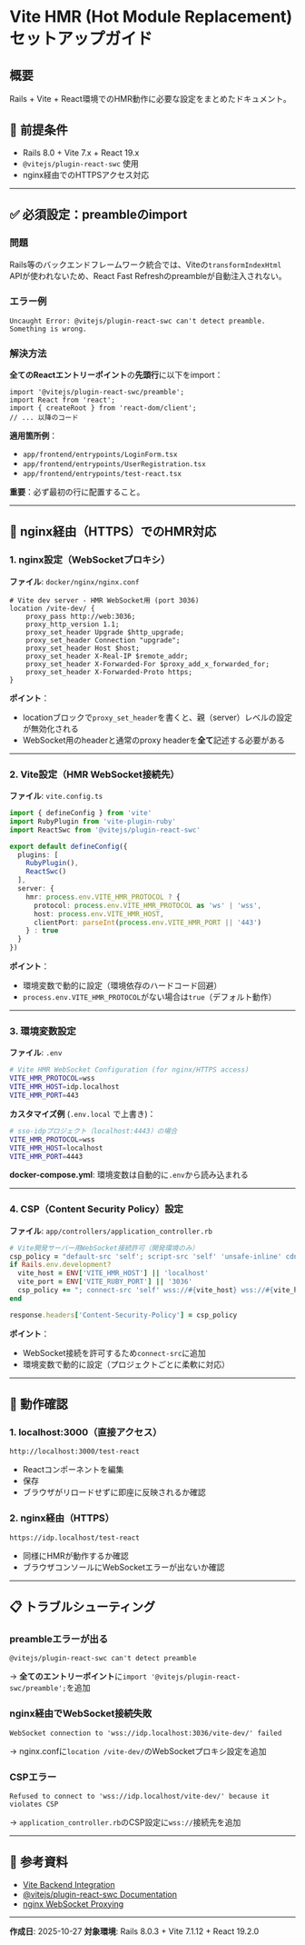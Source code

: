 # Vite HMR (Hot Module Replacement) セットアップガイド

## 概要

Rails + Vite + React環境でのHMR動作に必要な設定をまとめたドキュメント。

## 🎯 前提条件

- Rails 8.0 + Vite 7.x + React 19.x
- `@vitejs/plugin-react-swc` 使用
- nginx経由でのHTTPSアクセス対応

---

## ✅ 必須設定：preambleのimport

### 問題

Rails等のバックエンドフレームワーク統合では、Viteの`transformIndexHtml` APIが使われないため、React Fast Refreshのpreambleが自動注入されない。

### エラー例

```
Uncaught Error: @vitejs/plugin-react-swc can't detect preamble. Something is wrong.
```

### 解決方法

**全てのReactエントリーポイント**の**先頭行**に以下をimport：

```tsx
import '@vitejs/plugin-react-swc/preamble';
import React from 'react';
import { createRoot } from 'react-dom/client';
// ... 以降のコード
```

**適用箇所例**：
- `app/frontend/entrypoints/LoginForm.tsx`
- `app/frontend/entrypoints/UserRegistration.tsx`
- `app/frontend/entrypoints/test-react.tsx`

**重要**：必ず最初の行に配置すること。

---

## 🔧 nginx経由（HTTPS）でのHMR対応

### 1. nginx設定（WebSocketプロキシ）

**ファイル**: `docker/nginx/nginx.conf`

```nginx
# Vite dev server - HMR WebSocket用 (port 3036)
location /vite-dev/ {
    proxy_pass http://web:3036;
    proxy_http_version 1.1;
    proxy_set_header Upgrade $http_upgrade;
    proxy_set_header Connection "upgrade";
    proxy_set_header Host $host;
    proxy_set_header X-Real-IP $remote_addr;
    proxy_set_header X-Forwarded-For $proxy_add_x_forwarded_for;
    proxy_set_header X-Forwarded-Proto https;
}
```

**ポイント**：
- locationブロックで`proxy_set_header`を書くと、親（server）レベルの設定が無効化される
- WebSocket用のheaderと通常のproxy headerを**全て**記述する必要がある

---

### 2. Vite設定（HMR WebSocket接続先）

**ファイル**: `vite.config.ts`

```typescript
import { defineConfig } from 'vite'
import RubyPlugin from 'vite-plugin-ruby'
import ReactSwc from '@vitejs/plugin-react-swc'

export default defineConfig({
  plugins: [
    RubyPlugin(),
    ReactSwc()
  ],
  server: {
    hmr: process.env.VITE_HMR_PROTOCOL ? {
      protocol: process.env.VITE_HMR_PROTOCOL as 'ws' | 'wss',
      host: process.env.VITE_HMR_HOST,
      clientPort: parseInt(process.env.VITE_HMR_PORT || '443')
    } : true
  }
})
```

**ポイント**：
- 環境変数で動的に設定（環境依存のハードコード回避）
- `process.env.VITE_HMR_PROTOCOL`がない場合は`true`（デフォルト動作）

---

### 3. 環境変数設定

**ファイル**: `.env`

```bash
# Vite HMR WebSocket Configuration (for nginx/HTTPS access)
VITE_HMR_PROTOCOL=wss
VITE_HMR_HOST=idp.localhost
VITE_HMR_PORT=443
```

**カスタマイズ例** (`.env.local` で上書き)：

```bash
# sso-idpプロジェクト（localhost:4443）の場合
VITE_HMR_PROTOCOL=wss
VITE_HMR_HOST=localhost
VITE_HMR_PORT=4443
```

**docker-compose.yml**: 環境変数は自動的に`.env`から読み込まれる

---

### 4. CSP（Content Security Policy）設定

**ファイル**: `app/controllers/application_controller.rb`

```ruby
# Vite開発サーバー用WebSocket接続許可（開発環境のみ）
csp_policy = "default-src 'self'; script-src 'self' 'unsafe-inline' cdn.tailwindcss.com; style-src 'self' 'unsafe-inline' cdn.tailwindcss.com"
if Rails.env.development?
  vite_host = ENV['VITE_HMR_HOST'] || 'localhost'
  vite_port = ENV['VITE_RUBY_PORT'] || '3036'
  csp_policy += "; connect-src 'self' wss://#{vite_host} wss://#{vite_host}:#{vite_port} ws://localhost:#{vite_port} ws://localhost:3037"
end

response.headers['Content-Security-Policy'] = csp_policy
```

**ポイント**：
- WebSocket接続を許可するため`connect-src`に追加
- 環境変数で動的に設定（プロジェクトごとに柔軟に対応）

---

## 🧪 動作確認

### 1. localhost:3000（直接アクセス）

```
http://localhost:3000/test-react
```

- Reactコンポーネントを編集
- 保存
- ブラウザがリロードせずに即座に反映されるか確認

### 2. nginx経由（HTTPS）

```
https://idp.localhost/test-react
```

- 同様にHMRが動作するか確認
- ブラウザコンソールにWebSocketエラーが出ないか確認

---

## 📋 トラブルシューティング

### preambleエラーが出る

```
@vitejs/plugin-react-swc can't detect preamble
```

→ **全てのエントリーポイント**に`import '@vitejs/plugin-react-swc/preamble';`を追加

### nginx経由でWebSocket接続失敗

```
WebSocket connection to 'wss://idp.localhost:3036/vite-dev/' failed
```

→ nginx.confに`location /vite-dev/`のWebSocketプロキシ設定を追加

### CSPエラー

```
Refused to connect to 'wss://idp.localhost/vite-dev/' because it violates CSP
```

→ `application_controller.rb`のCSP設定に`wss://`接続先を追加

---

## 🔗 参考資料

- [Vite Backend Integration](https://vitejs.dev/guide/backend-integration.html)
- [@vitejs/plugin-react-swc Documentation](https://github.com/vitejs/vite-plugin-react-swc)
- [nginx WebSocket Proxying](http://nginx.org/en/docs/http/websocket.html)

---

**作成日**: 2025-10-27
**対象環境**: Rails 8.0.3 + Vite 7.1.12 + React 19.2.0
